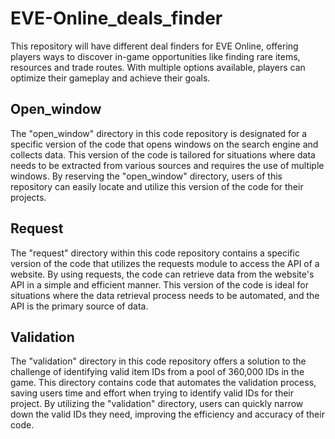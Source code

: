 # EVE-Online_deals_finder
This repository will have different deal finders for EVE Online, offering players ways to discover in-game opportunities like finding rare items, resources and trade routes. With multiple options available, players can optimize their gameplay and achieve their goals.

## Open_window
The "open_window" directory in this code repository is designated for a specific version of the code that opens windows on the search engine and collects data. 
This version of the code is tailored for situations where data needs to be extracted from various sources and requires the use of multiple windows. By reserving the "open_window" directory, users of this repository can easily locate and utilize this version of the code for their projects.


## Request
The "request" directory within this code repository contains a specific version of the code that utilizes the requests module to access the API of a website. By using requests, the code can retrieve data from the website's API in a simple and efficient manner. 
This version of the code is ideal for situations where the data retrieval process needs to be automated, and the API is the primary source of data.

## Validation
The "validation" directory in this code repository offers a solution to the challenge of identifying valid item IDs from a pool of 360,000 IDs in the game. 
This directory contains code that automates the validation process, saving users time and effort when trying to identify valid IDs for their project. By utilizing the "validation" directory, users can quickly narrow down the valid IDs they need, improving the efficiency and accuracy of their code.
